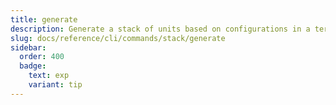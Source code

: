 ```yaml
---
title: generate
description: Generate a stack of units based on configurations in a terragrunt.stack.hcl file.
slug: docs/reference/cli/commands/stack/generate
sidebar:
  order: 400
  badge:
    text: exp
    variant: tip
---
```


<!-- This page is intentionally empty. Commands are defined in `src/pages/docs/reference/cli/commands/[...slug.astro] -->
<!-- This file is a placeholder to ensure that other pages see commands in their sidebars, and so that the data is accessible in the docs collection. -->

